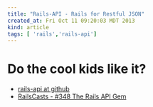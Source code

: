 ```yaml
---
title: "Rails-API - Rails for Restful JSON"
created_at: Fri Oct 11 09:20:03 MDT 2013
kind: article
tags: [ 'rails','rails-api']
---
```


# Do the cool kids like it?

+ [rails-api at github](https://github.com/rails-api/rails-api)
+ [RailsCasts - #348 The Rails API Gem](http://railscasts.com/episodes/348-the-rails-api-gem?view=asciicast)

